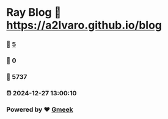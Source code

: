# Ray Blog :link: https://a2lvaro.github.io/blog 
### :page_facing_up: [5](https://a2lvaro.github.io/blog/tag.html) 
### :speech_balloon: 0 
### :hibiscus: 5737 
### :alarm_clock: 2024-12-27 13:00:10 
### Powered by :heart: [Gmeek](https://github.com/Meekdai/Gmeek)
